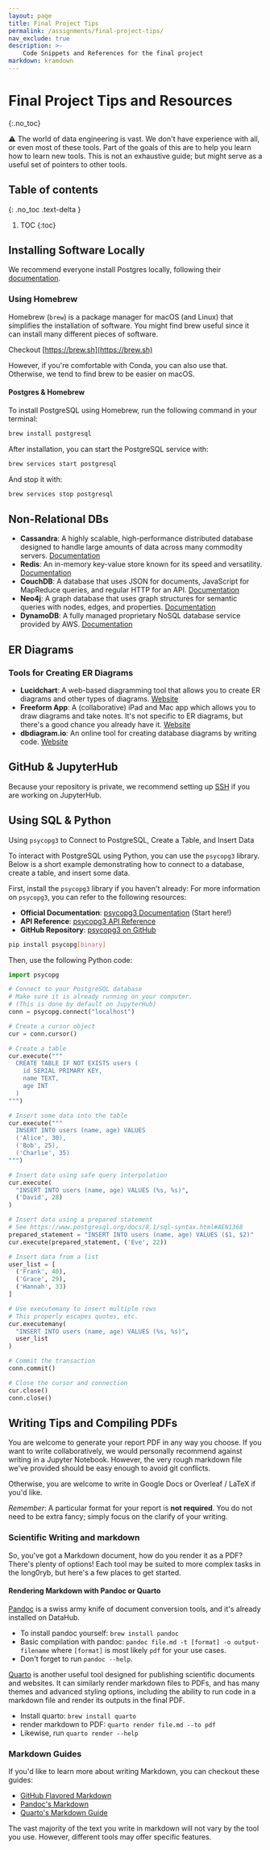 ```yaml
---
layout: page
title: Final Project Tips
permalink: /assignments/final-project-tips/
nav_exclude: true
description: >-
    Code Snippets and References for the final project
markdown: kramdown
---
```


# Final Project Tips and Resources
{:.no_toc}

⚠️ The world of data engineering is vast. We don't have experience with all, or even most of these tools. Part of the goals of this are to help you learn how to learn new tools. This is not an exhaustive guide; but might serve as a useful set of pointers to other tools.

## Table of contents
{: .no_toc .text-delta }

1. TOC
{:toc}


## Installing Software Locally
We recommend everyone install Postgres locally, following their [documentation](https://www.postgresql.org/docs/).

### Using Homebrew
Homebrew (`brew`) is a package manager for macOS (and Linux) that simplifies the installation of software. You might find brew useful since it can install many different pieces of software.

Checkout [https://brew.sh](https://brew.sh)

However, if you're comfortable with Conda, you can also use that. Otherwise, we tend to find brew to be easier on macOS.

#### Postgres & Homebrew
To install PostgreSQL using Homebrew, run the following command in your terminal:

```sh
brew install postgresql
```

After installation, you can start the PostgreSQL service with:

```sh
brew services start postgresql
```

And stop it with:

```sh
brew services stop postgresql
```

## Non-Relational DBs
- **Cassandra**: A highly scalable, high-performance distributed database designed to handle large amounts of data across many commodity servers. [Documentation](https://cassandra.apache.org/doc/latest/)
- **Redis**: An in-memory key-value store known for its speed and versatility. [Documentation](https://redis.io/documentation)
- **CouchDB**: A database that uses JSON for documents, JavaScript for MapReduce queries, and regular HTTP for an API. [Documentation](https://docs.couchdb.org/en/stable/)
- **Neo4j**: A graph database that uses graph structures for semantic queries with nodes, edges, and properties. [Documentation](https://neo4j.com/docs/)
- **DynamoDB**: A fully managed proprietary NoSQL database service provided by AWS. [Documentation](https://docs.aws.amazon.com/amazondynamodb/latest/developerguide/Introduction.html)

## ER Diagrams
### Tools for Creating ER Diagrams

- **Lucidchart**: A web-based diagramming tool that allows you to create ER diagrams and other types of diagrams. [Website](https://www.lucidchart.com/)
- **Freeform App**: A (collaborative) iPad and Mac app which allows you to draw diagrams and take notes. It's not specific to ER diagrams, but there's a good chance you already have it. [Website](https://www.apple.com/freeform/)
- **dbdiagram.io**: An online tool for creating database diagrams by writing code. [Website](https://dbdiagram.io/)

## GitHub & JupyterHub

Because your repository is private, we recommend setting up [SSH][git_ssh] if you are working on JupyterHub.

[git_ssh]: https://docs.github.com/en/authentication/connecting-to-github-with-ssh

## Using SQL & Python

Using `psycopg3` to Connect to PostgreSQL, Create a Table, and Insert Data

To interact with PostgreSQL using Python, you can use the `psycopg3` library. Below is a short example demonstrating how to connect to a database, create a table, and insert some data.

First, install the `psycopg3` library if you haven't already:
For more information on `psycopg3`, you can refer to the following resources:

- **Official Documentation**: [psycopg3 Documentation](https://www.psycopg.org/psycopg3/docs/) (Start here!)
- **API Reference**: [psycopg3 API Reference](https://www.psycopg.org/psycopg3/docs/api/)
- **GitHub Repository**: [psycopg3 on GitHub](https://github.com/psycopg/psycopg)
<!-- - **Tutorials and Examples**: [Real Python - PostgreSQL with Python](https://realpython.com/python-postgresql/) -->

```sh
pip install psycopg[binary]
```

Then, use the following Python code:

```python
import psycopg

# Connect to your PostgreSQL database
# Make sure it is already running on your computer.
# (This is done by default on JupyterHub)
conn = psycopg.connect("localhost")

# Create a cursor object
cur = conn.cursor()

# Create a table
cur.execute("""
  CREATE TABLE IF NOT EXISTS users (
    id SERIAL PRIMARY KEY,
    name TEXT,
    age INT
  )
""")

# Insert some data into the table
cur.execute("""
  INSERT INTO users (name, age) VALUES
  ('Alice', 30),
  ('Bob', 25),
  ('Charlie', 35)
""")

# Insert data using safe query interpolation
cur.execute(
  "INSERT INTO users (name, age) VALUES (%s, %s)",
  ('David', 28)
)

# Insert data using a prepared statement
# See https://www.postgresql.org/docs/8.1/sql-syntax.html#AEN1368
prepared_statement = "INSERT INTO users (name, age) VALUES ($1, $2)"
cur.execute(prepared_statement, ('Eve', 22))

# Insert data from a list
user_list = [
  ('Frank', 40),
  ('Grace', 29),
  ('Hannah', 33)
]

# Use executemany to insert multiple rows
# This properly escapes quotes, etc.
cur.executemany(
  "INSERT INTO users (name, age) VALUES (%s, %s)",
  user_list
)

# Commit the transaction
conn.commit()

# Close the cursor and connection
cur.close()
conn.close()
```

## Writing Tips and Compiling PDFs

You are welcome to generate your report PDF in any way you choose.
If you want to write collaboratively, we would personally recommend against
writing in a Jupyter Notebook. However, the very rough markdown file we've
provided should be easy enough to avoid git conflicts.

Otherwise, you are welcome to write in Google Docs or Overleaf / LaTeX if you'd like.

_Remember_: A particular format for your report is **not required**. You do not need to be extra fancy; simply focus on the clarify of your writing.

### Scientific Writing and markdown

So, you've got a Markdown document, how do you render it as a PDF? There's plenty of options! Each tool may be suited to more complex tasks in the long0ryb, but here's a few places to get started.

#### Rendering Markdown with Pandoc or Quarto

[Pandoc][pandoc] is a swiss army knife of document conversion tools, and it's already installed on DataHub.

[pandoc]: https://pandoc.org/getting-started.html#step-6-converting-a-file

* To install pandoc yourself: `brew install pandoc`
* Basic compilation with pandoc: `pandoc file.md -t [format] -o output-filename` where `[format]` is most likely `pdf` for your use cases.
* Don't forget to run `pandoc --help`.

[Quarto][quarto] is another useful tool designed for publishing scientific documents and websites. It can similarly render markdown files to PDFs, and has many themes and advanced styling options,
including the ability to run code in a markdown file and render its outputs in the final PDF.

[quarto]: https://quarto.org/docs/get-started/authoring/vscode.html

* Install quarto: `brew install quarto`
* render markdown to PDF: `quarto render file.md --to pdf`
* Likewise, run `quarto render --help`

### Markdown Guides

If you'd like to learn more about writing Markdown, you can checkout these guides:

* [GitHub Flavored Markdown](https://github.github.com/gfm/)
* [Pandoc's Markdown](https://pandoc.org/MANUAL.html#pandocs-markdown)
* [Quarto's Markdown Guide](https://quarto.org/docs/authoring/markdown-basics.html)

The vast majority of the text you write in markdown will not vary by the tool you use. However, different tools may offer specific features.
